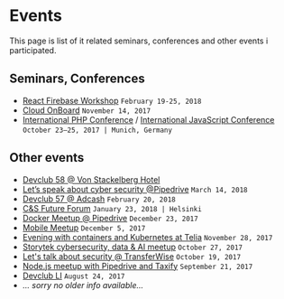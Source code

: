 # Events

This page is list of it related seminars, conferences and other events i participated.

## Seminars, Conferences

 * [React Firebase Workshop](https://www.meetup.com/Tallinn-React-Firebase/) `February 19-25, 2018`
 * [Cloud OnBoard](https://cloudplatformonline.com/2017-OnBoard-Tallinn.html) `November 14, 2017`
 * [International PHP Conference](https://phpconference.com/en/) / [ International JavaScript Conference](https://javascript-conference.com/en/)
  `October 23–25, 2017 | Munich, Germany`

## Other events

 * [Devclub 58 @ Von Stackelberg Hotel](http://devclub.ee/lugu/gabriel-schoelander/devclub-58-von-stackelberg-hotel-march-20)
 * [Let’s speak about cyber security @Pipedrive](https://www.meetup.com/Lets-speak-about-cyber-security/events/247765738/) `March 14, 2018`
 * [Devclub 57 @ Adcash](http://devclub.ee/lugu/adcash/devclub-57-adcash-february-27) `February 20, 2018`
 * [C&S Future Forum](https://www.instagram.com/p/BeV1QTmHUm4/) `January 23, 2018 | Helsinki`
 * [Docker Meetup @ Pipedrive](https://www.meetup.com/Docker-Tallinn/events/245304903/) `December 23, 2017`
 * [Mobile Meetup](https://www.eventbrite.com/e/mobile-meetup-tickets-39863766599#) `December 5, 2017`
 * [Evening with containers and Kubernetes at Telia](https://www.meetup.com/Tallinn-DevOps-Meetup/events/244925512/) `November 28, 2017`
 * [Storytek cybersecurity, data & AI meetup](https://www.facebook.com/events/168507497065367/) `October 27, 2017`
 * [Let's talk about security @ TransferWise](https://www.meetup.com/Tallinn-DevOps-Meetup/events/243957304/) `October 19, 2017`
 * [Node.js meetup with Pipedrive and Taxify](https://www.meetup.com/pipedrive/events/242821612/) `September 21, 2017`
 * [Devclub LI](http://devclub.ee/lugu/devclub-li-august-30-meriton-hotel) `August 24, 2017`
 * *... sorry no older info available...*
